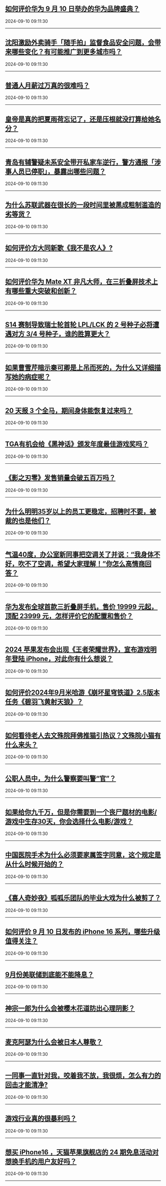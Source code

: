 ## [如何评价华为 9 月 10 日举办的华为品牌盛典？](https://www.zhihu.com/question/666747249)

2024-09-10 09:11:30

---
## [沈阳激励外卖骑手「随手拍」监督食品安全问题，会带来哪些变化？有可能推广到更多城市吗？](https://www.zhihu.com/question/666558394)

2024-09-10 09:11:30

---
## [普通人月薪过万真的很难吗？](https://www.zhihu.com/question/666444121)

2024-09-10 09:11:30

---
## [皇帝是真的把夏雨荷忘记了，还是压根就没打算给她名分？](https://www.zhihu.com/question/664880414)

2024-09-10 09:11:30

---
## [青岛有辅警疑未系安全带开私家车逆行，警方通报「涉事人员已停职」，暴露出哪些问题？](https://www.zhihu.com/question/666744279)

2024-09-10 09:11:30

---
## [为什么苏联武器在很长的一段时间里被黑成粗制滥造的劣等货？](https://www.zhihu.com/question/666025273)

2024-09-10 09:11:30

---
## [如何评价方大同新歌《我不是农人》?](https://www.zhihu.com/question/666695559)

2024-09-10 09:11:30

---
## [如何评价华为 Mate XT 非凡大师，在三折叠屏技术上有哪些重大突破和创新？](https://www.zhihu.com/question/666747462)

2024-09-10 09:11:30

---
## [S14 赛制导致瑞士轮首轮 LPL/LCK 的 2 号种子必将遭遇对方 3/4 号种子，谁的胜算更大？](https://www.zhihu.com/question/666722417)

2024-09-10 09:11:30

---
## [如果曹雪芹暗示秦可卿是上吊而死的，为什么又详细描写她的病症呢？](https://www.zhihu.com/question/665821480)

2024-09-10 09:11:30

---
## [20 天报 3 个全马，期间身体能恢复过来吗？](https://www.zhihu.com/question/664351357)

2024-09-10 09:11:30

---
## [TGA有机会给《黑神话》颁发年度最佳游戏奖吗？](https://www.zhihu.com/question/666161455)

2024-09-10 09:11:30

---
## [《影之刃零》发售销量会破五百万吗？](https://www.zhihu.com/question/665438199)

2024-09-10 09:11:30

---
## [为什么明明35岁以上的员工更稳定，招聘时不要，被裁的也是他们？](https://www.zhihu.com/question/659022679)

2024-09-10 09:11:30

---
## [气温40度，办公室新同事把空调关了并说：“我身体不好，吹不了空调，希望大家理解！”你怎么高情商回答？](https://www.zhihu.com/question/666691632)

2024-09-10 09:11:30

---
## [华为发布全球首款三折叠屏手机，售价 19999 元起，顶配 23999 元，怎样评价它的配置和售价？](https://www.zhihu.com/question/666752927)

2024-09-10 09:11:30

---
## [2024 苹果发布会出现《王者荣耀世界》，宣布游戏明年登陆 iPhone，对此你有什么想说？](https://www.zhihu.com/question/666699804)

2024-09-10 09:11:30

---
## [如何评价2024年9月米哈游《崩坏星穹铁道》2.5版本任务《碧羽飞黄射天狼》？](https://www.zhihu.com/question/666721503)

2024-09-10 09:11:30

---
## [如何看待老人去文殊院拜佛推猫引热议？文殊院小猫有什么来头？](https://www.zhihu.com/question/666400319)

2024-09-10 09:11:30

---
## [公职人员中，为什么警察要叫警“官”？](https://www.zhihu.com/question/661919424)

2024-09-10 09:11:30

---
## [如果给你九千万，但是你需要到一个丧尸题材的电影/游戏中生存30天，你会选择什么电影/游戏？](https://www.zhihu.com/question/666252904)

2024-09-10 09:11:30

---
## [中国医院手术为什么必须要家属签字同意，这个规定是从什么时候开始的？](https://www.zhihu.com/question/632627749)

2024-09-10 09:11:30

---
## [《喜人奇妙夜》呱呱乐团队的毕业大戏为什么被剪了？](https://www.zhihu.com/question/666364218)

2024-09-10 09:11:30

---
## [如何评价 9 月 10 日发布的 iPhone 16  系列，哪些升级值得关注？](https://www.zhihu.com/question/666699170)

2024-09-10 09:11:30

---
## [9月份美联储到底能不能降息？](https://www.zhihu.com/question/666175276)

2024-09-10 09:11:30

---
## [神宗一郎为什么会被樱木花道防出心理阴影？](https://www.zhihu.com/question/666117041)

2024-09-10 09:11:30

---
## [麦克阿瑟为什么会被日本人尊敬？](https://www.zhihu.com/question/665778727)

2024-09-10 09:11:30

---
## [一同事一直针对我，咬着我不放，我很烦，怎么有力的回击才能清净?](https://www.zhihu.com/question/666556472)

2024-09-10 09:11:30

---
## [游戏行业真的很暴利吗？](https://www.zhihu.com/question/54400008)

2024-09-10 09:11:30

---
## [想买 iPhone16 ，天猫苹果旗舰店的 24 期免息活动对想换手机的用户友好吗？](https://www.zhihu.com/question/666389807)

2024-09-10 09:11:30

---
